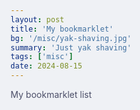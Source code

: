```yaml
---
layout: post
title: 'My bookmarklet'
bg: '/misc/yak-shaving.jpg'
summary: 'Just yak shaving'
tags: ['misc']
date: 2024-08-15
---
```


My bookmarklet list

<html lang="en">
  <head>
    <meta charset="UTF-8" />
    <meta http-equiv="X-UA-Compatible" content="IE=edge" />
    <meta name="viewport" content="width=device-width, initial-scale=1.0" />
    <link rel="stylesheet" href="style.css" />
    <title>MML bookmarklet</title>
    <style>
      html {
        font-size: 20px;
        background-color: #eff1f5;
        color: #4c4f69;
        display: flex;
        justify-content: center;
        font-family: Arial, Helvetica, serif;
      }

      b {
        color: #1e66f5;
      }

      a {
        text-decoration: none;
      }

      li {
        padding-bottom: 5px;
      }

      .main {
        display: flex;
        align-items: center;
        flex-direction: column;
        flex-wrap: wrap;
        width: 550px;
        /* row-gap: 10px; */
      }

      .script {
        font-size: 25px;
        width: 400px;
        padding: 15px 35px;
        border-radius: 10px;
        text-align: center;
        color: #000000;
        background-color: #ea76cb;
        border-style: solid;
        transition-duration: 0.5s;
      }

      .script:hover {
        background-color: #eff1f5;
      }
    </style>

  </head>
  <body>
    <div class="main">
      <h3 align="center">My bookmarklet</h3>
      <ul>
        <li>
          <b>Bước 1:</b> Mở thanh bookmark trên trình duyệt của bạn bằng tổ hợp
          phím <b>Ctrl + Shift + B</b>
        </li>
        <li>
          <b>Bước 2:</b> Kéo cái thanh hồng hồng xinh xinh lên thanh bookmark mà
          bạn vừa mở
        </li>
        <li><b>Bước 3:</b> Vô trang bạn muốn chạy</li>
        <li><b>Bước 4:</b> Ấn vô cái bookmark bạn vừa tạo là xong :></li>
      </ul>

      <a
        style="text-decoration: none"
        class="script"
        cmt="encode script and convert double quote to single quote"
        href="javascript:(function()%7Bvar lc%3DlocalStorage%3Bvar m%3Dlc.getItem('type')%3Bfunction isMt(val)%7Bvar i%3D0%3Bfor(%3Bi<ls.length%3Bi%2B%2B)%7Bvar file%3Dls%5Bi%5D%3Bif(file.type%3D%3D%3D'domain'%26%26new RegExp('%5E'%2Bfile.value.replace(%2F%5C*%2Fg%2C'.*')%2B'%24').test(val))%0Areturn!0%7D%0Areturn!1%7D%0Avar vs%3D'visited'%3Bvar ls%3D%5B%5D%3Bvar uris%3DJSON.parse(lc.getItem('config'))%3Bif(uris%26%26Array.isArray(uris))ls%3Duris%3Bvar ns%3Ddocument.querySelectorAll('.titleline')%3Bns.forEach(function(c)%7Bvar path%3Dc.querySelector('a').href%3Bif(lc.getItem(path)!%3D%3Dvs%26%26(m%3D%3D%3D'match'%3FisMt(path)%3A!isMt(path)))%7Bwindow.open(path%2C'_blank')%3Blc.setItem(path%2Cvs)%7D%7D)%7D)()"
        >Hancker new with config skip tag
      </a>

      <div style="white-space: nowrap; overflow-x: auto; max-width: 100%; padding: 10px;">
    Example config
    <div style="display: inline; border: 3px solid #fff;">
        [{"type":"domain","value":"https://arxiv.org/*","tag":["science","paper"]},{"type":"domain","value":"https://theguardian.com/*","tag":["magazine"]},{"type":"domain","value":"https://*medium.com/","tag":["science","blockIP"]},{"type":"domain","value":"https://www.ycombinator.com/*","tag":["YC"]},{"type":"importUrl","value":"","tag":["failed","CORS"]},{"type":"domain","value":"","tag":["added"]},{"type":"domain","value":"*/doi/*","tag":["science","paper"]},{"type":"domain","value":"*/github.com/*","tag":["code"]},{"type":"domain","value":"*/twitter.com/*","tag":["social"]},{"type":"domain","value":"*/pubmed./*","tag":["medicine"]},{"type":"domain","value":"*/nature.com/*","tag":["paper"]}]
        </div>
    </div>

    <a
      style="text-decoration: none"
      class="script"
      cmt="encode script and convert double quote to single quote"
      href="javascript:jQuery('.question-rankings').each(function(){var n;$(this).find('input').get(4).checked=!0});jQuery('.question-answers').each(function(){var n;$(this).find('input').get(4).checked=!0});"
      >Đánh Giá Người Học Random
    </a>
    <div></div>

    <a
      style="text-decoration: none"
      class="script"
      cmt="encode script and convert double quote to single quote"
      href="javascript:document.title=prompt("Enter page title")??document.title;"
      >Đổi tên page
    </a>
    <div></div>

    <a
      style="text-decoration: none"
      class="script"
      cmt="encode script and convert double quote to single quote"
      href="javascript:setTimeout(()=>location.reload(), prompt('Reload the page in seconds:')*1000)"
      >Auto reload after x seconds
    </a>

    </div>

  </body>
</html>
